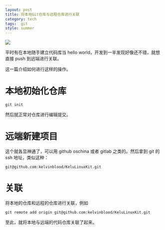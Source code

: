 ```yaml
---
layout: post
title: 将本地Git仓库与远程仓库进行关联
category: tech
tags:  git
style: summer
---
```

![](https://cdn.kelu.org/blog/tags/git.jpg)

平时有在本地随手建立代码库当 hello world，开发到一半发现好像还不错，就想直接 push 到远端进行关联。

这一篇介绍如何进行这样的操作。

# 本地初始化仓库

	git init

然后就正常对仓库进行编辑提交。

# 远端新建项目

这个就各显神通了，可以用 github oschina 或者 gitlab 之类的。然后拿到 git 的 ssh 地址，类似这种：

	git@github.com:kelvinblood/KeluLinuxKit.git

# 关联

将本地的仓库和远程的仓库进行关联，例如

```
git remote add origin git@github.com:kelvinblood/KeluLinuxKit.git
```
至此，就将本地与远端的代码仓库关联了起来。

